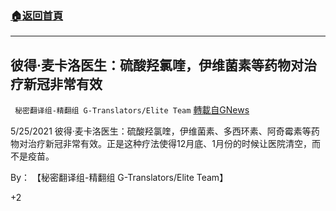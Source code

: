 ###  [:house:返回首頁](https://github.com/ourhimalayas/txt)
---

## 彼得·麦卡洛医生：硫酸羟氯喹，伊维菌素等药物对治疗新冠非常有效
` 秘密翻译组-精翻组 G-Translators/Elite Team` [轉載自GNews](https://gnews.org/zh-hans/1277634/)

5/25/2021 彼得·麦卡洛医生：硫酸羟氯喹，伊维菌素、多西环素、阿奇霉素等药物对治疗新冠非常有效。正是这种疗法使得12月底、1月份的时候让医院清空，而不是疫苗。

By： 【秘密翻译组-精翻组 G-Translators/Elite Team】

+2
